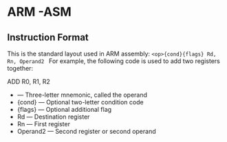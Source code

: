 # ARM -ASM
## Instruction Format 
This is the standard layout used in ARM assembly: 
   `<op>{cond}{flags} Rd, Rn, Operand2 `
For example, the following code is used to add two registers together:

ADD R0, R1, R2
- <op> — Three-letter mnemonic, called the operand
- {cond} — Optional two-letter condition code
- {flags} — Optional additional flag
- Rd — Destination register
- Rn — First register
- Operand2 — Second register or second operand
